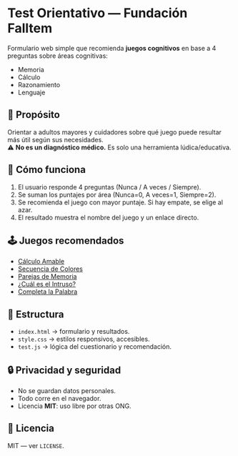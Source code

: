 # Test Orientativo — Fundación Falltem

Formulario web simple que recomienda **juegos cognitivos** en base a 4 preguntas sobre áreas cognitivas:  
- Memoria  
- Cálculo  
- Razonamiento  
- Lenguaje  

## 🎯 Propósito
Orientar a adultos mayores y cuidadores sobre qué juego puede resultar más útil según sus necesidades.  
⚠️ **No es un diagnóstico médico.** Es solo una herramienta lúdica/educativa.

## 🚀 Cómo funciona
1. El usuario responde 4 preguntas (Nunca / A veces / Siempre).  
2. Se suman los puntajes por área (Nunca=0, A veces=1, Siempre=2).  
3. Se recomienda el juego con mayor puntaje. Si hay empate, se elige al azar.  
4. El resultado muestra el nombre del juego y un enlace directo.  

## 🕹️ Juegos recomendados
- [Cálculo Amable](https://fundacion-falltem.github.io/juego-calculo/)  
- [Secuencia de Colores](https://fundacion-falltem.github.io/juego-secuencias/)  
- [Parejas de Memoria](https://fundacion-falltem.github.io/juego-memoria/)  
- [¿Cuál es el Intruso?](https://fundacion-falltem.github.io/juego-intruso/)  
- [Completa la Palabra](https://fundacion-falltem.github.io/Completa-palabra/)  

## 📂 Estructura
- `index.html` → formulario y resultados.  
- `style.css` → estilos responsivos, accesibles.  
- `test.js` → lógica del cuestionario y recomendación.  

## 🔒 Privacidad y seguridad
- No se guardan datos personales.  
- Todo corre en el navegador.  
- Licencia **MIT**: uso libre por otras ONG.  

## 📜 Licencia
MIT — ver `LICENSE`.

